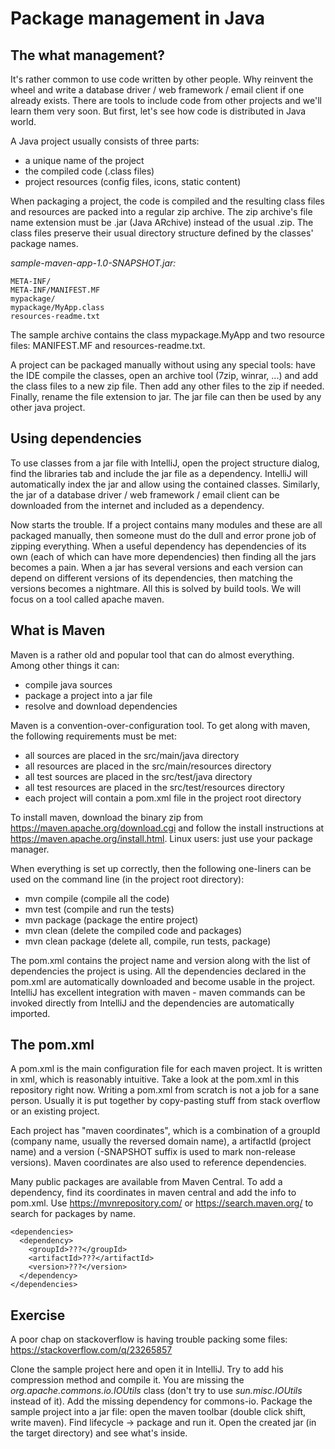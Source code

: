 # Package management in Java

## The what management?

It's rather common to use code written by other people. 
Why reinvent the wheel and write a database driver / web framework / email client if one already exists. 
There are tools to include code from other projects and we'll learn them very soon. 
But first, let's see how code is distributed in Java world. 

A Java project usually consists of three parts: 

* a unique name of the project
* the compiled code (.class files)
* project resources (config files, icons, static content)

When packaging a project, the code is compiled and the resulting class files and resources are packed into a regular zip archive. 
The zip archive's file name extension must be .jar (Java ARchive) instead of the usual .zip. 
The class files preserve their usual directory structure defined by the classes' package names. 

*sample-maven-app-1.0-SNAPSHOT.jar:*

    META-INF/
    META-INF/MANIFEST.MF
    mypackage/
    mypackage/MyApp.class
    resources-readme.txt

The sample archive contains the class mypackage.MyApp and two resource files: MANIFEST.MF and resources-readme.txt. 

A project can be packaged manually without using any special tools: 
have the IDE compile the classes, open an archive tool (7zip, winrar, ...) and add the class files to a new zip file. 
Then add any other files to the zip if needed. 
Finally, rename the file extension to jar. 
The jar file can then be used by any other java project. 

## Using dependencies

To use classes from a jar file with IntelliJ, open the project structure dialog, find the libraries tab and include the jar file as a dependency. 
IntelliJ will automatically index the jar and allow using the contained classes. 
Similarly, the jar of a database driver / web framework / email client can be downloaded from the internet and included as a dependency. 

Now starts the trouble. 
If a project contains many modules and these are all packaged manually, then someone must do the dull and error prone job of zipping everything. 
When a useful dependency has dependencies of its own (each of which can have more dependencies) then finding all the jars becomes a pain. 
When a jar has several versions and each version can depend on different versions of its dependencies, then matching the versions becomes a nightmare. 
All this is solved by build tools. 
We will focus on a tool called apache maven. 

## What is Maven

Maven is a rather old and popular tool that can do almost everything. 
Among other things it can: 

* compile java sources
* package a project into a jar file
* resolve and download dependencies

Maven is a convention-over-configuration tool. 
To get along with maven, the following requirements must be met: 

* all sources are placed in the src/main/java directory
* all resources are placed in the src/main/resources directory
* all test sources are placed in the src/test/java directory
* all test resources are placed in the src/test/resources directory
* each project will contain a pom.xml file in the project root directory

To install maven, download the binary zip from https://maven.apache.org/download.cgi and follow the install instructions at https://maven.apache.org/install.html.
Linux users: just use your package manager.

When everything is set up correctly, then the following one-liners can be used on the command line (in the project root directory): 

* mvn compile (compile all the code)
* mvn test (compile and run the tests)
* mvn package (package the entire project)
* mvn clean (delete the compiled code and packages)
* mvn clean package (delete all, compile, run tests, package)

The pom.xml contains the project name and version along with the list of dependencies the project is using. 
All the dependencies declared in the pom.xml are automatically downloaded and become usable in the project. 
IntelliJ has excellent integration with maven - maven commands can be invoked directly from IntelliJ and the dependencies are automatically imported. 

## The pom.xml

A pom.xml is the main configuration file for each maven project. 
It is written in xml, which is reasonably intuitive. 
Take a look at the pom.xml in this repository right now. 
Writing a pom.xml from scratch is not a job for a sane person. 
Usually it is put together by copy-pasting stuff from stack overflow or an existing project. 

Each project has "maven coordinates", which is a combination of a groupId (company name, usually the reversed domain name), a artifactId (project name) and a version (-SNAPSHOT suffix is used to mark non-release versions). 
Maven coordinates are also used to reference dependencies. 

Many public packages are available from Maven Central.
To add a dependency, find its coordinates in maven central and add the info to pom.xml.
Use https://mvnrepository.com/ or https://search.maven.org/ to search for packages by name.

    <dependencies>
      <dependency>
        <groupId>???</groupId>
        <artifactId>???</artifactId>
        <version>???</version>
      </dependency>
    </dependencies>

## Exercise

A poor chap on stackoverflow is having trouble packing some files: https://stackoverflow.com/q/23265857 

Clone the sample project here and open it in IntelliJ. 
Try to add his compression method and compile it. 
You are missing the *org.apache.commons.io.IOUtils* class (don't try to use *sun.misc.IOUtils* instead of it). 
Add the missing dependency for commons-io. 
Package the sample project into a jar file: open the maven toolbar (double click shift, write maven). 
Find lifecycle -> package and run it. 
Open the created jar (in the target directory) and see what's inside. 


